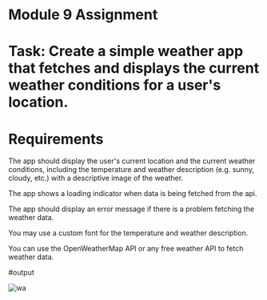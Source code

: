 # Module 9 Assignment
# Task: Create a simple weather app that fetches and displays the current weather conditions for a user's location.

# Requirements

The app should display the user's current location and the current weather conditions, including the temperature and weather description (e.g. sunny, cloudy, etc.) with a descriptive image of the weather.

The app shows a loading indicator when data is being fetched from the api.

The app should display an error message if there is a problem fetching the weather data.

You may use a custom font for the temperature and weather description.

You can use the OpenWeatherMap API or any free weather API to fetch weather data.

#output

![wa](https://github.com/sajibmalek/flutter_ostad/assets/44054338/5c0490f3-0292-4c52-b741-8ee03a8c554e)

